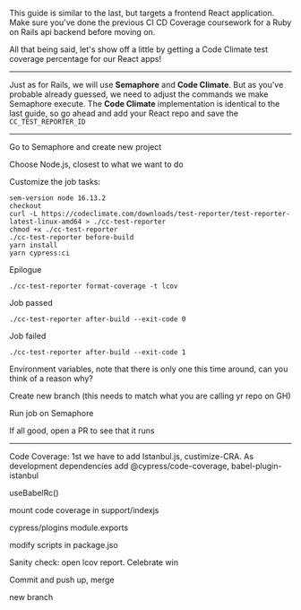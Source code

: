 This guide is similar to the last, but targets a frontend React application. Make sure you've done the previous CI CD Coverage coursework for a Ruby on Rails api backend before moving on.

All that being said, let's show off a little by getting a Code Climate test coverage percentage for our React apps!
___
Just as for Rails, we will use **Semaphore** and **Code Climate**. But as you've probable already guessed, we need to adjust the commands we make Semaphore execute. The **Code Climate** implementation is identical to the last guide, so go ahead and add your React repo and save the `CC_TEST_REPORTER_ID`
___

Go to Semaphore and create new project

Choose Node.js, closest to what we want to do

Customize the job tasks: 
```
sem-version node 16.13.2
checkout
curl -L https://codeclimate.com/downloads/test-reporter/test-reporter-latest-linux-amd64 > ./cc-test-reporter
chmod +x ./cc-test-reporter
./cc-test-reporter before-build
yarn install
yarn cypress:ci
```
Epilogue
```
./cc-test-reporter format-coverage -t lcov
```
Job passed
```
./cc-test-reporter after-build --exit-code 0
```
Job failed
```
./cc-test-reporter after-build --exit-code 1
```
Environment variables, note that there is only one this time around, can you think of a reason why?


Create new branch (this needs to match what you are calling yr repo on GH)

Run job on Semaphore

If all good, open a PR to see that it runs

___

Code Coverage: 
1st we have to add Istanbul.js, custimize-CRA. As development dependencies add @cypress/code-coverage, babel-plugin-istanbul

useBabelRc()

mount code coverage in support/indexjs

cypress/plogins module.exports

modify scripts in package.jso

Sanity check: open lcov report. Celebrate win

Commit and push up, merge

new branch

